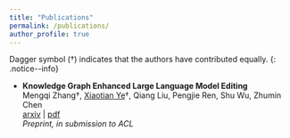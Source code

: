 ```yaml
---
title: "Publications"
permalink: /publications/
author_profile: true
---
```


Dagger symbol (†) indicates that the authors have contributed equally. 
{: .notice--info}

- **Knowledge Graph Enhanced Large Language Model Editing**  
	Mengqi Zhang†, <u>Xiaotian Ye</u>†, Qiang Liu, Pengjie Ren, Shu Wu, Zhumin Chen  
	[arxiv](https://arxiv.org/abs/2402.13593) | [pdf](/files/papers/GLAME.pdf)  
	*Preprint, in submission to ACL*  
